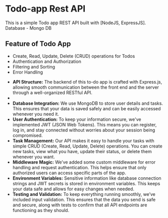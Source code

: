 # Todo-app Rest API

This is a simple Todo app REST API built with [NodeJS, ExpressJS].
Database - Mongo DB

## Feature of Todo App
- Create, Read, Update, Delete (CRUD) operations for Todos
- Authentication and Authorization
- Filtering and Sorting
- Error Handling

<ul>
<li><b>API Structure:</b> The backend of this to-do app is crafted with Express.js, allowing smooth communication between the front end and the server through a well-organized RESTful API.<li>

<li><b>Database Integration:</b> We use MongoDB to store user details and tasks. This ensures that your data is saved safely and can be easily accessed whenever you need it.</li>

<li> <b>User Authentication:</b> To keep your information secure, we've implemented JWT (JSON Web Tokens). This means you can register, log in, and stay connected without worries about your session being compromised.</li>

<li><b>Task Management:</b> Our API makes it easy to handle your tasks with simple CRUD (Create, Read, Update, Delete) operations. You can create new tasks, view what you have, update their status, or delete them whenever you want.</li>

<li><b>Middleware Magic:</b> We’ve added some custom middleware for error handling and request authentication. This helps ensure that only authorized users can access specific parts of the app.</li>

<li><b>Environment Variables:</b> Sensitive information like database connection strings and JWT secrets is stored in environment variables. This keeps your data safe and allows for easy changes when needed.</li>

<li><b>Testing and Validation:</b> To keep everything running smoothly, we’ve included input validation. This ensures that the data you send is safe and secure, along with tests to confirm that all API endpoints are functioning as they should.</li>
</ul>

